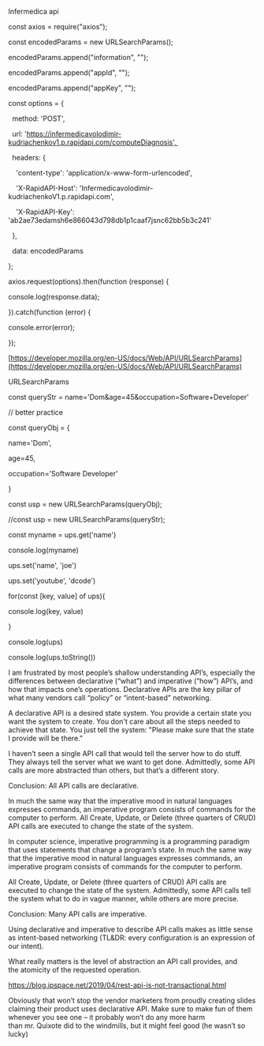 Infermedica api 

const axios = require("axios"); 

const encodedParams = new URLSearchParams(); 

encodedParams.append("information", "<REQUIRED>"); 

encodedParams.append("appId", "<REQUIRED>"); 

encodedParams.append("appKey", "<REQUIRED>"); 

const options = { 

  method: 'POST', 

  url: 'https://infermedicavolodimir-kudriachenkov1.p.rapidapi.com/computeDiagnosis', 

  headers: { 

    'content-type': 'application/x-www-form-urlencoded', 

    'X-RapidAPI-Host': 'Infermedicavolodimir-kudriachenkoV1.p.rapidapi.com', 

    'X-RapidAPI-Key': 'ab2ae73edamsh6e866043d798db1p1caaf7jsnc62bb5b3c241' 

  }, 

  data: encodedParams 

}; 

axios.request(options).then(function (response) { 

console.log(response.data); 

}).catch(function (error) { 

console.error(error); 

}); 

[https://developer.mozilla.org/en-US/docs/Web/API/URLSearchParams](https://developer.mozilla.org/en-US/docs/Web/API/URLSearchParams)







URLSearchParams 

const queryStr = name='Dom&age=45&occupation=Software+Developer' 

// better practice 

const queryObj = { 

name='Dom', 

age=45, 

occupation='Software Developer' 

} 

const usp = new URLSearchParams(queryObj); 

//const usp = new URLSearchParams(queryStr); 

const myname = ups.get('name') 

console.log(myname) 

ups.set('name', 'joe') 

ups.set('youtube', 'dcode') 

for(const [key, value] of ups){ 

console.log(key, value) 

} 

console.log(ups) 

console.log(ups.toString())









I am frustrated by most people’s shallow understanding API’s, especially the differences between declarative (“what”) and imperative (“how”) API’s, and how that impacts one’s operations. Declarative APIs are the key pillar of what many vendors call “policy” or “intent-based” networking. 

A declarative API is a desired state system. You provide a certain state you want the system to create. You don't care about all the steps needed to achieve that state. You just tell the system: "Please make sure that the state I provide will be there." 

I haven’t seen a single API call that would tell the server how to do stuff. They always tell the server what we want to get done. Admittedly, some API calls are more abstracted than others, but that’s a different story. 

Conclusion: All API calls are declarative. 

In much the same way that the imperative mood in natural languages expresses commands, an imperative program consists of commands for the computer to perform. All Create, Update, or Delete (three quarters of CRUD) API calls are executed to change the state of the system. 

In computer science, imperative programming is a programming paradigm that uses statements that change a program’s state. In much the same way that the imperative mood in natural languages expresses commands, an imperative program consists of commands for the computer to perform. 

All Create, Update, or Delete (three quarters of CRUD) API calls are executed to change the state of the system. Admittedly, some API calls tell the system what to do in vague manner, while others are more precise. 

Conclusion: Many API calls are imperative. 

Using declarative and imperative to describe API calls makes as little sense as intent-based networking (TL&DR: every configuration is an expression of our intent). 

What really matters is the level of abstraction an API call provides, and the atomicity of the requested operation. 

https://blog.ipspace.net/2019/04/rest-api-is-not-transactional.html

Obviously that won’t stop the vendor marketers from proudly creating slides claiming their product uses declarative API. Make sure to make fun of them whenever you see one – it probably won’t do any more harm than mr. Quixote did to the windmills, but it might feel good (he wasn’t so lucky)